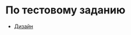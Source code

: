 # По тестовому заданию

- [Дизайн](https://www.figma.com/design/pRmrqqLIEYcdRASX0OYD7Q/Test-Task-Template?node-id=151-3&t=wMSwrRjAoxngpArD-0) 